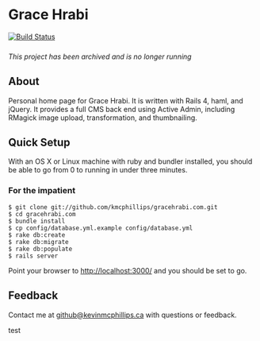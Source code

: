 # Grace Hrabi

[![Build Status](https://travis-ci.org/kmcphillips/gracehrabi.com.png)](https://travis-ci.org/kmcphillips/gracehrabi.com)

###

*This project has been archived and is no longer running*


## About

Personal home page for Grace Hrabi. It is written with Rails 4, haml, and jQuery. It provides a full CMS back end using Active Admin, including RMagick image upload, transformation, and thumbnailing.


## Quick Setup

With an OS X or Linux machine with ruby and bundler installed, you should be able to go from 0 to running in under three minutes.


### For the impatient

    $ git clone git://github.com/kmcphillips/gracehrabi.com.git
    $ cd gracehrabi.com
    $ bundle install
    $ cp config/database.yml.example config/database.yml
    $ rake db:create
    $ rake db:migrate
    $ rake db:populate
    $ rails server

Point your browser to [http://localhost:3000/](http://localhost:3000/) and you should be set to go.


## Feedback

Contact me at [github@kevinmcphillips.ca](mailto:github@kevinmcphillips.ca) with questions or feedback.


test
